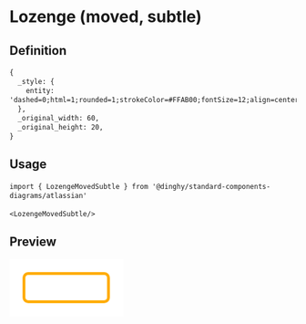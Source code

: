 # Lozenge (moved, subtle)

## Definition

```
{
  _style: { 
    entity: 'dashed=0;html=1;rounded=1;strokeColor=#FFAB00;fontSize=12;align=center;fontStyle=1;strokeWidth=2;fontColor=#42526E',
  },
  _original_width: 60,
  _original_height: 20,
}
```

## Usage

```
import { LozengeMovedSubtle } from '@dinghy/standard-components-diagrams/atlassian'

<LozengeMovedSubtle/>
```

## Preview

<img src="./lozenge-moved-subtle.png" width="200"/>
